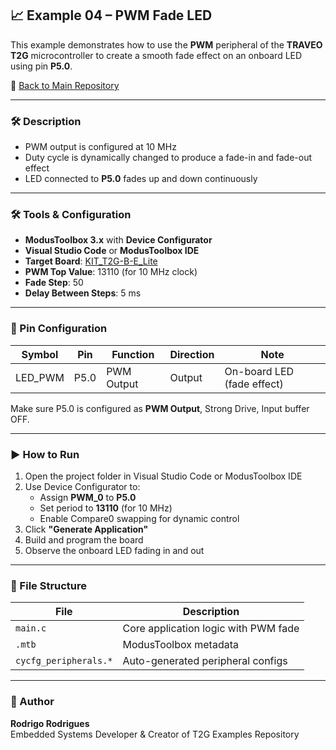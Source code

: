 ## 📈 Example 04 – PWM Fade LED

This example demonstrates how to use the **PWM** peripheral of the **TRAVEO T2G** microcontroller to create a smooth fade effect on an onboard LED using pin **P5.0**.

🔗 [Back to Main Repository](https://github.com/rodrigort/Examples_TRAVEO_T2G)

---

### 🛠️ Description

- PWM output is configured at 10 MHz
- Duty cycle is dynamically changed to produce a fade-in and fade-out effect
- LED connected to **P5.0** fades up and down continuously

---

### 🛠️ Tools & Configuration

- **ModusToolbox 3.x** with **Device Configurator**
- **Visual Studio Code** or **ModusToolbox IDE**
- **Target Board**: [KIT_T2G-B-E_Lite](https://www.infineon.com/cms/en/product/evaluation-boards/kit_t2g-b-e_lite/)
- **PWM Top Value**: 13110 (for 10 MHz clock)
- **Fade Step**: 50
- **Delay Between Steps**: 5 ms

---

### 📍 Pin Configuration

| Symbol     | Pin   | Function   | Direction | Note                         |
|------------|-------|------------|-----------|------------------------------|
| LED_PWM    | P5.0  | PWM Output | Output    | On-board LED (fade effect)  |

Make sure P5.0 is configured as **PWM Output**, Strong Drive, Input buffer OFF.

---

### ▶️ How to Run

1. Open the project folder in Visual Studio Code or ModusToolbox IDE
2. Use Device Configurator to:
   - Assign **PWM_0** to **P5.0**
   - Set period to **13110** (for 10 MHz)
   - Enable Compare0 swapping for dynamic control
3. Click **"Generate Application"**
4. Build and program the board
5. Observe the onboard LED fading in and out

---

### 📂 File Structure

| File                  | Description                              |
|-----------------------|------------------------------------------|
| `main.c`              | Core application logic with PWM fade     |
| `.mtb`                | ModusToolbox metadata                    |
| `cycfg_peripherals.*` | Auto-generated peripheral configs        |

---

### 👤 Author

**Rodrigo Rodrigues**  
Embedded Systems Developer & Creator of T2G Examples Repository
